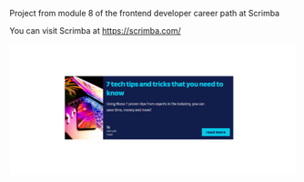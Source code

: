 Project from module 8 of the frontend developer career path at Scrimba

You can visit Scrimba at https://scrimba.com/

<img src="final.png" alt="flexbox card" width="550" heigth="550"/>